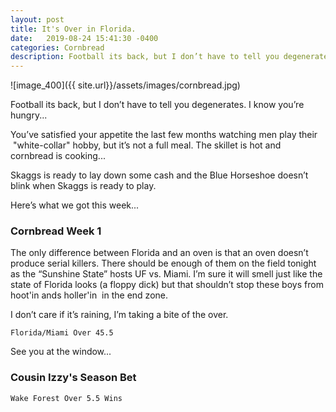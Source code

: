 ```yaml
---
layout: post
title: It's Over in Florida.
date:   2019-08-24 15:41:30 -0400
categories: Cornbread
description: Football its back, but I don’t have to tell you degenerates.
---
```

![image_400]({{ site.url}}/assets/images/cornbread.jpg)

Football its back, but I don’t have to tell you degenerates. I know you’re hungry...

You’ve satisfied your appetite the last few months watching men play their  "white-collar" hobby, but it’s not a full meal. The skillet is hot and cornbread is cooking...

Skaggs is ready to lay down some cash and the Blue Horseshoe doesn’t blink when Skaggs is ready to play. 

Here’s what we got this week...

### Cornbread Week 1

The only difference between Florida and an oven is that an oven doesn’t produce serial killers. There should be enough of them on the field tonight as the “Sunshine State” hosts UF vs. Miami. I’m sure it will smell just like the state of Florida looks (a floppy dick) but that shouldn’t stop these boys from hoot'in ands holler'in  in the end zone. 

I don’t care if it’s raining, I’m taking a bite of the over. 

`Florida/Miami Over 45.5`

See you at the window...

### Cousin Izzy's Season Bet

`Wake Forest Over 5.5 Wins`
